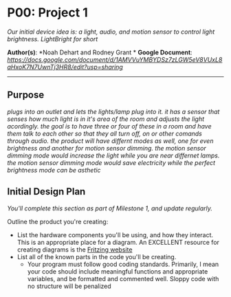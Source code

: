 # P00: Project 1
*Our initial device idea is: a light, audio, and motion sensor to control light brightness.*
*LightBright for short*

**Author(s)**: *Noah Dehart and Rodney Grant *
**Google Document**: *https://docs.google.com/document/d/1AMVVuYMBYDSz7zLGW5eV8VUxL8aHxoK7N7UwnTj3HR8/edit?usp=sharing*

---
## Purpose
*plugs into an outlet and lets the lights/lamp plug into it. it has a sensor that senses how much light is in it's
area of the room and adjusts the light acordingly. the goal is to have three or four of these in a room and have
them talk to each other so that they all turn off, on or other comands through audio. the product will have differnt
modes as well, one for even brightness and another for motion sensor dimming. the motion sensor dimming mode would 
increase the light while you are near differnet lamps. the motion sensor dimming mode would save electricity while the perfect brightness mode can be asthetic*


## Initial Design Plan
*You'll complete this section as part of Milestone 1, and update regularly.*

Outline the product you're creating:
- List the hardware components you'll be using, and how they interact. 
  This is an appropriate place for a diagram. An EXCELLENT resource 
  for creating diagrams is the [Fritzing website](http://fritzing.org/home/ "Fritzing website")
- List all of the known parts in the code you'll be creating.
  - Your program must follow good coding standards. 
  Primarily, I mean your code should include meaningful functions 
  and appropriate variables, and be formatted and commented well. 
  Sloppy code with no structure will be penalized 
